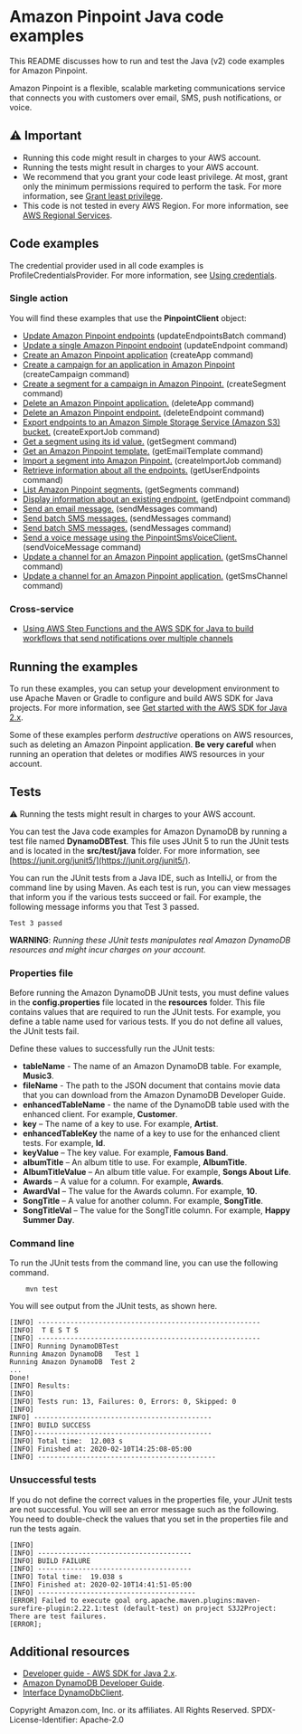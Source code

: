 # Amazon Pinpoint Java code examples

This README discusses how to run and test the Java (v2) code examples for Amazon Pinpoint.

Amazon Pinpoint is a flexible, scalable marketing communications service that connects you with customers over email, SMS, push notifications, or voice.

## ⚠️ Important
* Running this code might result in charges to your AWS account. 
* Running the tests might result in charges to your AWS account.
*  We recommend that you grant your code least privilege. At most, grant only the minimum permissions required to perform the task. For more information, see [Grant least privilege](https://docs.aws.amazon.com/IAM/latest/UserGuide/best-practices.html#grant-least-privilege). 
* This code is not tested in every AWS Region. For more information, see [AWS Regional Services](https://aws.amazon.com/about-aws/global-infrastructure/regional-product-services).

## Code examples

The credential provider used in all code examples is ProfileCredentialsProvider. For more information, see [Using credentials](https://docs.aws.amazon.com/sdk-for-java/latest/developer-guide/credentials.html).

### Single action

You will find these examples that use the **PinpointClient** object: 

- [Update Amazon Pinpoint endpoints](https://github.com/awsdocs/aws-doc-sdk-examples/blob/main/javav2/example_code/pinpoint/src/main/java/com/example/pinpoint/AddExampleEndpoints.java) (updateEndpointsBatch command)
- [Update a single Amazon Pinpoint endpoint](https://github.com/awsdocs/aws-doc-sdk-examples/blob/main/javav2/example_code/pinpoint/src/main/java/com/example/pinpoint/AddExampleUser.java) (updateEndpoint command)
- [Create an Amazon Pinpoint application](https://github.com/awsdocs/aws-doc-sdk-examples/blob/main/javav2/example_code/pinpoint/src/main/java/com/example/pinpoint/CreateApp.java) (createApp command)
- [Create a campaign for an application in Amazon Pinpoint](https://github.com/awsdocs/aws-doc-sdk-examples/blob/main/javav2/example_code/pinpoint/src/main/java/com/example/pinpoint/CreateCampaign.java) (createCampaign command)
- [Create a segment for a campaign in Amazon Pinpoint.](https://github.com/awsdocs/aws-doc-sdk-examples/blob/main/javav2/example_code/pinpoint/src/main/java/com/example/pinpoint/CreateSegment.java) (createSegment command)
- [Delete an Amazon Pinpoint application.](https://github.com/awsdocs/aws-doc-sdk-examples/blob/main/javav2/example_code/pinpoint/src/main/java/com/example/pinpoint/DeleteApp.java) (deleteApp command)
- [Delete an Amazon Pinpoint endpoint.](https://github.com/awsdocs/aws-doc-sdk-examples/blob/main/javav2/example_code/pinpoint/src/main/java/com/example/pinpoint/DeleteEndpoint.java) (deleteEndpoint command)
- [Export endpoints to an Amazon Simple Storage Service (Amazon S3) bucket.](https://github.com/awsdocs/aws-doc-sdk-examples/blob/main/javav2/example_code/pinpoint/src/main/java/com/example/pinpoint/ExportEndpoints.java) (createExportJob command)
- [Get a segment using its id value.](https://github.com/awsdocs/aws-doc-sdk-examples/blob/main/javav2/example_code/pinpoint/src/main/java/com/example/pinpoint/GetSegmentById.java) (getSegment command)
- [Get an Amazon Pinpoint template.](https://github.com/awsdocs/aws-doc-sdk-examples/blob/main/javav2/example_code/pinpoint/src/main/java/com/example/pinpoint/GetTemplateByName.java) (getEmailTemplate command)
- [Import a segment into Amazon Pinpoint.](https://github.com/awsdocs/aws-doc-sdk-examples/blob/main/javav2/example_code/pinpoint/src/main/java/com/example/pinpoint/ImportSegment.java) (createImportJob command)
- [Retrieve information about all the endpoints.](https://github.com/awsdocs/aws-doc-sdk-examples/blob/main/javav2/example_code/pinpoint/src/main/java/com/example/pinpoint/ListEndpointIds.java) (getUserEndpoints command)
- [List Amazon Pinpoint segments.](https://github.com/awsdocs/aws-doc-sdk-examples/blob/main/javav2/example_code/pinpoint/src/main/java/com/example/pinpoint/ListSegments.java) (getSegments command)
- [Display information about an existing endpoint.](https://github.com/awsdocs/aws-doc-sdk-examples/blob/main/javav2/example_code/pinpoint/src/main/java/com/example/pinpoint/LookUpEndpoint.java) (getEndpoint command)
- [Send an email message.](https://github.com/awsdocs/aws-doc-sdk-examples/blob/main/javav2/example_code/pinpoint/src/main/java/com/example/pinpoint/SendEmailMessage.java) (sendMessages command)
- [Send batch SMS messages.](https://github.com/awsdocs/aws-doc-sdk-examples/blob/main/javav2/example_code/pinpoint/src/main/java/com/example/pinpoint/SendMessageBatch.java) (sendMessages command)
- [Send batch SMS messages.](https://github.com/awsdocs/aws-doc-sdk-examples/blob/main/javav2/example_code/pinpoint/src/main/java/com/example/pinpoint/SendMessageBatch.java) (sendMessages command)
- [Send a voice message using the PinpointSmsVoiceClient.](https://github.com/awsdocs/aws-doc-sdk-examples/blob/main/javav2/example_code/pinpoint/src/main/java/com/example/pinpoint/SendVoiceMessage.java) (sendVoiceMessage command)
- [Update a channel for an Amazon Pinpoint application.](https://github.com/awsdocs/aws-doc-sdk-examples/blob/main/javav2/example_code/pinpoint/src/main/java/com/example/pinpoint/UpdateChannel.java) (getSmsChannel command)
- [Update a channel for an Amazon Pinpoint application.](https://github.com/awsdocs/aws-doc-sdk-examples/blob/main/javav2/example_code/pinpoint/src/main/java/com/example/pinpoint/UpdateChannel.java) (getSmsChannel command)


### Cross-service

- [Using AWS Step Functions and the AWS SDK for Java to build workflows that send notifications over multiple channels](https://github.com/awsdocs/aws-doc-sdk-examples/tree/main/javav2/usecases/workflow_multiple_channels)


## Running the examples
To run these examples, you can setup your development environment to use Apache Maven or Gradle to configure and build AWS SDK for Java projects. For more information, 
see [Get started with the AWS SDK for Java 2.x](https://docs.aws.amazon.com/sdk-for-java/latest/developer-guide/get-started.html). 

Some of these examples perform *destructive* operations on AWS resources, such as deleting an Amazon Pinpoint application. **Be very careful** when running an operation that deletes or modifies AWS resources in your account.

## Tests
⚠️ Running the tests might result in charges to your AWS account.

You can test the Java code examples for Amazon DynamoDB by running a test file named **DynamoDBTest**. This file uses JUnit 5 to run the JUnit tests and is located in the **src/test/java** folder. For more information, see [https://junit.org/junit5/](https://junit.org/junit5/).

You can run the JUnit tests from a Java IDE, such as IntelliJ, or from the command line by using Maven. As each test is run, you can view messages that inform you if the various tests succeed or fail. For example, the following message informs you that Test 3 passed.

	Test 3 passed

**WARNING**: _Running these JUnit tests manipulates real Amazon DynamoDB resources and might incur charges on your account._

 ### Properties file
Before running the Amazon DynamoDB JUnit tests, you must define values in the **config.properties** file located in the **resources** folder. This file contains values that are required to run the JUnit tests. For example, you define a table name used for various tests. If you do not define all values, the JUnit tests fail.

Define these values to successfully run the JUnit tests:

- **tableName** - The name of an Amazon DynamoDB table. For example, **Music3**.
- **fileName** - The path to the JSON document that contains movie data that you can download from the Amazon DynamoDB Developer Guide.
- **enhancedTableName** - the name of the DynamoDB table used with the enhanced client. For example, **Customer**.
- **key** – The name of a key to use. For example, **Artist**.
- **enhancedTableKey** the  name of a key to use for the enhanced client tests. For example, **Id**.
- **keyValue** – The key value. For example, **Famous Band**.
- **albumTitle** – An album title to use. For example, **AlbumTitle**.
- **AlbumTitleValue** – An album title value. For example, **Songs About Life**.
- **Awards** – A value for a column. For example, **Awards**.
- **AwardVal** – The value for the Awards column. For example, **10**.
- **SongTitle** – A value for another column. For example, **SongTitle**.
- **SongTitleVal** – The value for the SongTitle column. For example, **Happy Summer Day**.

### Command line
To run the JUnit tests from the command line, you can use the following command.

		mvn test

You will see output from the JUnit tests, as shown here.

	[INFO] -------------------------------------------------------
	[INFO]  T E S T S
	[INFO] -------------------------------------------------------
	[INFO] Running DynamoDBTest
	Running Amazon DynamoDB   Test 1
	Running Amazon DynamoDB  Test 2
	...
	Done!
	[INFO] Results:
	[INFO]
	[INFO] Tests run: 13, Failures: 0, Errors: 0, Skipped: 0
	[INFO]
	INFO] --------------------------------------------
	[INFO] BUILD SUCCESS
	[INFO]--------------------------------------------
	[INFO] Total time:  12.003 s
	[INFO] Finished at: 2020-02-10T14:25:08-05:00
	[INFO] --------------------------------------------

### Unsuccessful tests

If you do not define the correct values in the properties file, your JUnit tests are not successful. You will see an error message such as the following. You need to double-check the values that you set in the properties file and run the tests again.

	[INFO]
	[INFO] --------------------------------------
	[INFO] BUILD FAILURE
	[INFO] --------------------------------------
	[INFO] Total time:  19.038 s
	[INFO] Finished at: 2020-02-10T14:41:51-05:00
	[INFO] ---------------------------------------
	[ERROR] Failed to execute goal org.apache.maven.plugins:maven-surefire-plugin:2.22.1:test (default-test) on project S3J2Project:  There are test failures.
	[ERROR];


## Additional resources
* [Developer guide - AWS SDK for Java 2.x](https://docs.aws.amazon.com/sdk-for-java/latest/developer-guide/get-started.html).
* [Amazon DynamoDB Developer Guide](https://docs.aws.amazon.com/amazondynamodb/latest/developerguide/Introduction.html).
* [Interface DynamoDbClient](https://sdk.amazonaws.com/java/api/latest/software/amazon/awssdk/services/dynamodb/DynamoDbClient.html).

Copyright Amazon.com, Inc. or its affiliates. All Rights Reserved. SPDX-License-Identifier: Apache-2.0
